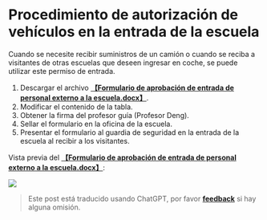 # Procedimiento de autorización de vehículos en la entrada de la escuela

Cuando se necesite recibir suministros de un camión o cuando se reciba a visitantes de otras escuelas que deseen ingresar en coche, se puede utilizar este permiso de entrada.

1. Descargar el archivo [**【Formulario de aprobación de entrada de personal externo a la escuela.docx】**](https://github.com/linyuxuanlin/File-host/blob/main/docs/校外人员进校审批表.docx).
2. Modificar el contenido de la tabla.
3. Obtener la firma del profesor guía (Profesor Deng).
4. Sellar el formulario en la oficina de la escuela.
5. Presentar el formulario al guardia de seguridad en la entrada de la escuela al recibir a los visitantes.

Vista previa del [**【Formulario de aprobación de entrada de personal externo a la escuela.docx】**](https://github.com/linyuxuanlin/File-host/blob/main/docs/校外人员进校审批表.docx):

![](https://img.wiki-power.com/d/wiki-media/img/20210504212412.png)

> Este post está traducido usando ChatGPT, por favor [**feedback**](https://github.com/linyuxuanlin/Wiki_MkDocs/issues/new) si hay alguna omisión.
